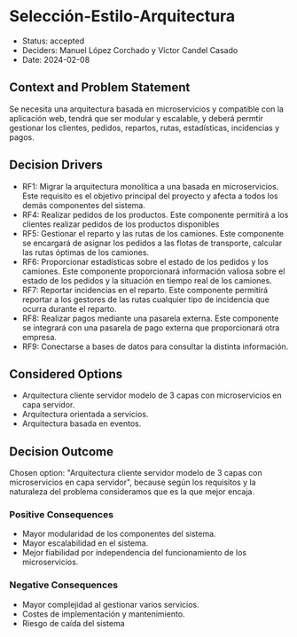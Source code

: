 # Selección-Estilo-Arquitectura

* Status: accepted
* Deciders: Manuel López Corchado y Víctor Candel Casado
* Date: 2024-02-08

## Context and Problem Statement

Se necesita una arquitectura basada en microservicios y compatible con la aplicación web, tendrá que ser modular y escalable, y deberá permtir gestionar los clientes, pedidos, repartos, rutas, estadísticas, incidencias y pagos.

## Decision Drivers

* RF1: Migrar la arquitectura monolítica a una basada en microservicios. Este requisito es el objetivo principal del proyecto y afecta a todos los demás componentes del sistema.
* RF4: Realizar pedidos de los productos. Este componente permitirá a los clientes realizar pedidos de los productos disponibles
* RF5: Gestionar el reparto y las rutas de los camiones. Este componente se encargará de asignar los pedidos a las flotas de transporte, calcular las rutas óptimas de los camiones.
* RF6: Proporcionar estadísticas sobre el estado de los pedidos y los camiones. Este componente proporcionará información valiosa sobre el estado de los pedidos y la situación en tiempo real de los camiones.
* RF7: Reportar incidencias en el reparto. Este componente permitirá reportar a los gestores de las rutas cualquier tipo de incidencia que ocurra durante el reparto.
* RF8: Realizar pagos mediante una pasarela externa. Este componente se integrará con una pasarela de pago externa que proporcionará otra empresa.
* RF9: Conectarse a bases de datos para consultar la distinta información.

## Considered Options

* Arquitectura cliente servidor modelo de 3 capas con microservicios en capa servidor.
* Arquitectura orientada a servicios.
* Arquitectura basada en eventos.

## Decision Outcome

Chosen option: "Arquitectura cliente servidor modelo de 3 capas con microservicios en capa servidor", because según los requisitos y la naturaleza del problema consideramos que es la que mejor encaja.

### Positive Consequences

* Mayor modularidad de los componentes del sistema.
* Mayor escalabilidad en el sistema.
* Mejor fiabilidad por independencia del funcionamiento de los microservicios.

### Negative Consequences

* Mayor complejidad al gestionar varios servicios.
* Costes de implementación y mantenimiento.
* Riesgo de caída del sistema

